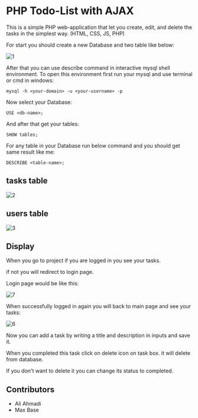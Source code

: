 # PHP Todo-List with AJAX

This is a simple PHP web-application that let you create, edit, and delete the tasks in the simplest way. (HTML, CSS, JS, PHP)

For start you should create a new Database and two table like below:

![1](https://user-images.githubusercontent.com/107758775/208897255-66e9e48c-ada9-48e3-b22d-cca30bab3e9b.png)

After that you can use describe command in interactive mysql shell environment. To open this environment first run your mysql and use terminal or cmd in windows:

```
mysql -h <your-domain> -u <your-username> -p
```

Now select your Database:

```
USE <db-name>;
```

And after that get your tables:

```
SHOW tables;
```

For any table in your Database run below command and you should get same result like me:

```
DESCRIBE <table-name>;
```

## tasks table

![2](https://user-images.githubusercontent.com/107758775/208900075-6552c14f-1742-4392-9f8d-1f0e15731119.png)

## users table


![3](https://user-images.githubusercontent.com/107758775/208900322-a979d5f0-d994-4680-86da-0a80335ecb63.png)

## Display

When you go to project if you are logged in you see your tasks.

if not you will redirect to login page.

Login page would be like this:

![7](https://user-images.githubusercontent.com/107758775/210042811-b1e8feee-156b-42f8-891a-d0258a953e77.png)

When successfully logged in again you will back to main page and see your tasks:

![6](https://user-images.githubusercontent.com/107758775/210042920-ce0d5d15-31da-4cca-8280-aed5dd11ae24.png)

Now you can add a task by writing a title and description in inputs and save it.

When you completed this task click on delete icon on task box. it will delete from database.

If you don't want to delete it you can change its status to completed.

## Contributors

* Ali Ahmadi
* Max Base
